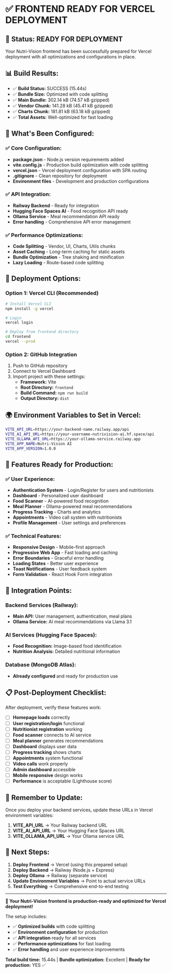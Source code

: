 # ✅ **FRONTEND READY FOR VERCEL DEPLOYMENT**

## 🎉 **Status: READY FOR DEPLOYMENT**

Your Nutri-Vision frontend has been successfully prepared for Vercel deployment with all optimizations and configurations in place.

## 📊 **Build Results:**
- ✅ **Build Status:** SUCCESS (15.44s)
- ✅ **Bundle Size:** Optimized with code splitting
- ✅ **Main Bundle:** 302.14 kB (74.57 kB gzipped)
- ✅ **Vendor Chunk:** 141.28 kB (45.41 kB gzipped) 
- ✅ **Charts Chunk:** 181.81 kB (63.18 kB gzipped)
- ✅ **Total Assets:** Well-optimized for fast loading

## 🔧 **What's Been Configured:**

### **✅ Core Configuration:**
- **package.json** - Node.js version requirements added
- **vite.config.js** - Production build optimization with code splitting
- **vercel.json** - Vercel deployment configuration with SPA routing
- **.gitignore** - Clean repository for deployment
- **Environment files** - Development and production configurations

### **✅ API Integration:**
- **Railway Backend** - Ready for integration
- **Hugging Face Spaces AI** - Food recognition API ready
- **Ollama Service** - Meal recommendation API ready
- **Error handling** - Comprehensive API error management

### **✅ Performance Optimizations:**
- **Code Splitting** - Vendor, UI, Charts, Utils chunks
- **Asset Caching** - Long-term caching for static assets
- **Bundle Optimization** - Tree shaking and minification
- **Lazy Loading** - Route-based code splitting

## 🚀 **Deployment Options:**

### **Option 1: Vercel CLI (Recommended)**
```bash
# Install Vercel CLI
npm install -g vercel

# Login
vercel login

# Deploy from frontend directory
cd frontend
vercel --prod
```

### **Option 2: GitHub Integration**
1. Push to GitHub repository
2. Connect to Vercel Dashboard
3. Import project with these settings:
   - **Framework:** Vite
   - **Root Directory:** `frontend`
   - **Build Command:** `npm run build`
   - **Output Directory:** `dist`

## 🌍 **Environment Variables to Set in Vercel:**

```bash
VITE_API_URL=https://your-backend-name.railway.app/api
VITE_AI_API_URL=https://your-username-nutrivision-ai.hf.space/api
VITE_OLLAMA_API_URL=https://your-ollama-service.railway.app
VITE_APP_NAME=Nutri-Vision AI
VITE_APP_VERSION=1.0.0
```

## 📱 **Features Ready for Production:**

### **✅ User Experience:**
- **Authentication System** - Login/Register for users and nutritionists
- **Dashboard** - Personalized user dashboard
- **Food Scanner** - AI-powered food recognition
- **Meal Planner** - Ollama-powered meal recommendations
- **Progress Tracking** - Charts and analytics
- **Appointments** - Video call system with nutritionists
- **Profile Management** - User settings and preferences

### **✅ Technical Features:**
- **Responsive Design** - Mobile-first approach
- **Progressive Web App** - Fast loading and caching
- **Error Boundaries** - Graceful error handling
- **Loading States** - Better user experience
- **Toast Notifications** - User feedback system
- **Form Validation** - React Hook Form integration

## 🔗 **Integration Points:**

### **Backend Services (Railway):**
- **Main API:** User management, authentication, meal plans
- **Ollama Service:** AI meal recommendations via Llama 3.1

### **AI Services (Hugging Face Spaces):**
- **Food Recognition:** Image-based food identification
- **Nutrition Analysis:** Detailed nutritional information

### **Database (MongoDB Atlas):**
- **Already configured** and ready for production use

## 📋 **Post-Deployment Checklist:**

After deployment, verify these features work:

- [ ] **Homepage loads** correctly
- [ ] **User registration/login** functional
- [ ] **Nutritionist registration** working
- [ ] **Food scanner** connects to AI service
- [ ] **Meal planner** generates recommendations
- [ ] **Dashboard** displays user data
- [ ] **Progress tracking** shows charts
- [ ] **Appointments** system functional
- [ ] **Video calls** work properly
- [ ] **Admin dashboard** accessible
- [ ] **Mobile responsive** design works
- [ ] **Performance** is acceptable (Lighthouse score)

## 🚨 **Remember to Update:**

Once you deploy your backend services, update these URLs in Vercel environment variables:

1. **VITE_API_URL** → Your Railway backend URL
2. **VITE_AI_API_URL** → Your Hugging Face Spaces URL  
3. **VITE_OLLAMA_API_URL** → Your Ollama service URL

## 🎯 **Next Steps:**

1. **Deploy Frontend** → Vercel (using this prepared setup)
2. **Deploy Backend** → Railway (Node.js + Express)
3. **Deploy Ollama** → Railway (separate service)
4. **Update Environment Variables** → Point to actual service URLs
5. **Test Everything** → Comprehensive end-to-end testing

---

**🎉 Your Nutri-Vision frontend is production-ready and optimized for Vercel deployment!**

The setup includes:
- ✅ **Optimized builds** with code splitting
- ✅ **Environment configuration** for production
- ✅ **API integration** ready for all services
- ✅ **Performance optimizations** for fast loading
- ✅ **Error handling** and user experience improvements

**Total build time:** 15.44s | **Bundle optimization:** Excellent | **Ready for production:** YES ✅